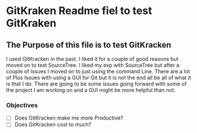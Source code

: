 # GitKraken Readme fiel to test GitKraken
## The Purpose of this file is to test GitKracken

I used GitKracken in the past. I liked it for a couple of good reasons but moved on to test SourceTree. I liked my exp with SourceTree but after a couple of Issues I moved on to just using the command Line. There are a lot of Plus Issues with using a GUI for Git but it is not the end all be all of what it is that I do. There are going to be some issues going forward with some of the project I am working on and a GUI might be more helpful than not. 

### Objectives
- [ ] Does GitKracken make me more Productive?
- [ ] Does GitKracken cost to much?

